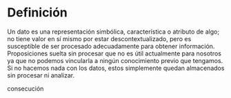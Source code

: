 # Definición
Un dato es una representación simbólica, característica o atributo de algo; no tiene valor en sí mismo por estar descontextualizado, pero es susceptible de ser procesado adecuadamente para obtener información.
Proposiciones suelta sin procesar que no es útil actualmente para nosotros ya que no podemos vincularla a ningún conocimiento previo que tengamos.
Si no hacemos nada con los datos, estos simplemente quedan almacenados sin procesar ni analizar.

consecución